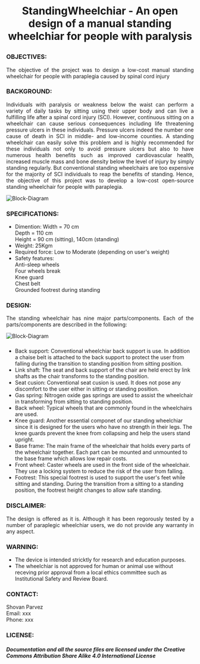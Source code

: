 # <P align="center"> StandingWheelchiar - An open design of a manual standing wheelchiar for people with paralysis 
 
### OBJECTIVES:
<P align="justify"> The objective of the project was to design a low-cost manual standing wheelchair for people with paraplegia caused by spinal cord injury 

### BACKGROUND:
<P align="justify"> Individuals with paralysis or weakness below the waist can perform a variety of daily tasks by sitting using their upper body and can live a fulfilling life after a spinal cord injury (SCI). However, continuous sitting on a wheelchair can cause serious consequences including life threatening pressure ulcers in these individuals. Pressure ulcers indeed the number one cause of death in SCI in middle- and low-income counties. A standing wheelchair can easily solve this problem and is highly recommended for these individuals not only to avoid pressure ulcers but also to have numerous health benefits such as improved cardiovascular health, increased muscle mass and bone density below the level of injury by simply standing regularly. But conventional standing wheelchairs are too expensive for the majority of SCI individuals to reap the benefits of standing. Hence, the objective of this project was to develop a low-cost open-source standing wheelchair for people with paraplegia.
 
![Block-Diagram](https://github.com/SHOVANPARVEZ/StandingWheelchair-manual/blob/main/StandingWheelchair-Manual.png)

### SPECIFICATIONS:
- Dimention:
  <tab/> Width = 70 cm <br/>
  <tab/> Depth = 110 cm <br/>
  <tab/> Height = 90 cm (sitting), 140cm (standing) <br/>
- Weight: 25Kgm  <br/>
- Required force: Low to Moderate (depending on user's weight) <br/>
- Safety features: <br/>
  <tab/> Anti-sleep wheels <br/>
  <tab/> Four wheels break <br/>
  <tab/> Knee guard <br/>
  <tab/> Chest belt <br/>
  <tab/> Grounded footrest during standing <br/>
  
### DESIGN:
<P align="justify"> The standing wheelchair has nine major parts/components. Each of the parts/components are described in the following:
 
![Block-Diagram](https://github.com/SHOVANPARVEZ/StandingWheelchair-manual/blob/main/Wheelchiar-components.png)

###
- Back support: Conventional wheelchiar back support is use. In addition a chaise belt is attached to the back support to protect the user from falling during the transition to standing position from sitting position.
- Link shaft: The seat and back support of the chair are held erect by link shafts as the chair transforms to the standing position.
- Seat cusion: Conventional seat cusion is used. It does not pose any discomfort to the user either in sitting or standing position.
- Gas spring: Nitrogen oxide gas springs are used to assist the wheelchair in transforming from sitting to standing position.
- Back wheel: Typical wheels that are commonly found in the wheelchairs are used.
- Knee guard: Another essential componet of our standing wheelchiar since it is designed for the users who have no strength in their legs. The knee guards prevent the knee from collapsing and help the users stand upright.
- Base frame: The main frame of the wheelchair that holds every parts of the wheelchair together. Each part can be mounted and unmounted to the base frame which allows low repair costs.
- Front wheel: Caster wheels are used in the front side of the wheelchair. They use a locking system to reduce the risk of the user from falling.
- Footrest: This special footrest is used to support the user's feet while sitting and standing. During the transition from a sitting to a standing position, the footrest height changes to allow safe standing.
 
### DISCLAIMER:
<P align="justify"> The design is offered as it is. Although it has been regorously tested by a number of paraplegic wheelchiar users, we do not provide any warranty in any aspect.

### WARNING:
- The device is intended stricktly for research and education purposes.
- The wheelchiar is not approved for human or animal use without receving prior approval from a local ethics committee such as Institutional Safety and Review Board.

### CONTACT:
<P align="justify"> Shovan Parvez <br/>
 Email: xxx <br/>
 Phone: xxx <br/>

### LICENSE:
##### Documentation and all the source files are licensed under the Creative Commons Attribution Share Alike 4.0 International License
